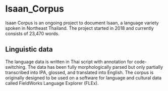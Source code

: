 # Isaan_Corpus
Isaan Corpus is an ongoing project to document Isaan, a language variety spoken in Northeast Thailand. The project started in 2018 and currently consists of 23,470 words.

## Linguistic data
The language data is written in Thai script with annotation for code-switching. The data has been fully morphologically parsed but only partially transcribed into IPA, glossed, and translated into English. The corpus is originally designed to be used on a software for language and cultural data called FieldWorks Language Explorer (FLEx).
